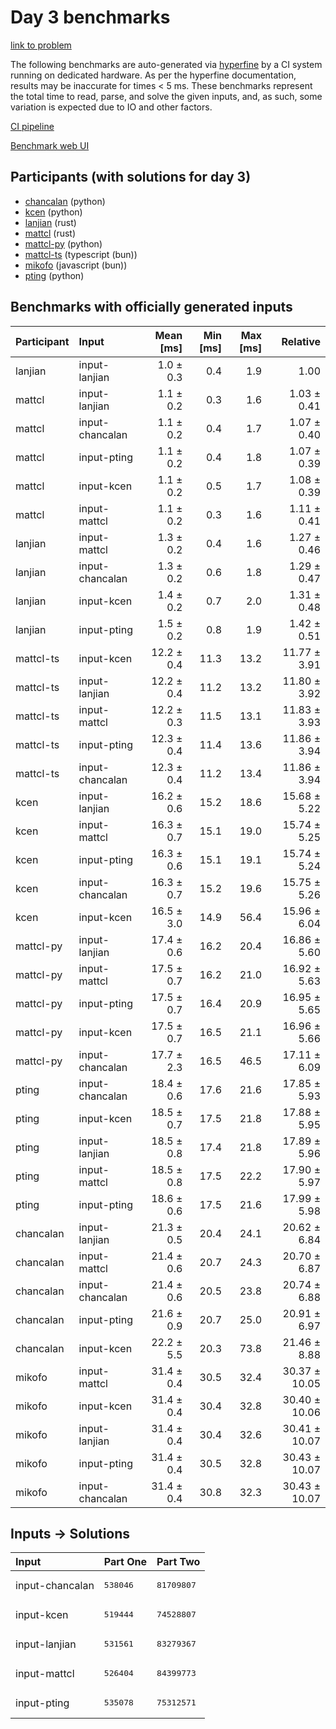 # Day 3 benchmarks

[link to problem](https://adventofcode.com/2023/day/3)

The following benchmarks are auto-generated via
[hyperfine](https://github.com/sharkdp/hyperfine) by a CI system running on
dedicated hardware. As per the hyperfine documentation, results may be
inaccurate for times < 5 ms. These benchmarks represent the total time to read,
parse, and solve the given inputs, and, as such, some variation is expected due
to IO and other factors.

[CI pipeline](http://ci.papercode.net:8080/teams/main/pipelines/aoc2023)

[Benchmark web UI](https://aoc.ancalagon.black)


## Participants (with solutions for day 3)

- [chancalan](https://github.com/chancalan/aoc2023) (python)
- [kcen](https://github.com/kcen/aoc2023) (python)
- [lanjian](https://github.com/lanjian/aoc-2023) (rust)
- [mattcl](https://github.com/mattcl/aoc2023) (rust)
- [mattcl-py](https://github.com/mattcl/aoc2023-py) (python)
- [mattcl-ts](https://github.com/mattcl/aoc2023-js) (typescript (bun))
- [mikofo](https://github.com/mikofo/advent-of-code-2023) (javascript (bun))
- [pting](https://github.com/pting/aoc2023) (python)


## Benchmarks with officially generated inputs

| Participant | Input | Mean [ms] | Min [ms] | Max [ms] | Relative |
|:---|:---|---:|---:|---:|---:|
| lanjian | input-lanjian | 1.0 ± 0.3 | 0.4 | 1.9 | 1.00 |
| mattcl | input-lanjian | 1.1 ± 0.2 | 0.3 | 1.6 | 1.03 ± 0.41 |
| mattcl | input-chancalan | 1.1 ± 0.2 | 0.4 | 1.7 | 1.07 ± 0.40 |
| mattcl | input-pting | 1.1 ± 0.2 | 0.4 | 1.8 | 1.07 ± 0.39 |
| mattcl | input-kcen | 1.1 ± 0.2 | 0.5 | 1.7 | 1.08 ± 0.39 |
| mattcl | input-mattcl | 1.1 ± 0.2 | 0.3 | 1.6 | 1.11 ± 0.41 |
| lanjian | input-mattcl | 1.3 ± 0.2 | 0.4 | 1.6 | 1.27 ± 0.46 |
| lanjian | input-chancalan | 1.3 ± 0.2 | 0.6 | 1.8 | 1.29 ± 0.47 |
| lanjian | input-kcen | 1.4 ± 0.2 | 0.7 | 2.0 | 1.31 ± 0.48 |
| lanjian | input-pting | 1.5 ± 0.2 | 0.8 | 1.9 | 1.42 ± 0.51 |
| mattcl-ts | input-kcen | 12.2 ± 0.4 | 11.3 | 13.2 | 11.77 ± 3.91 |
| mattcl-ts | input-lanjian | 12.2 ± 0.4 | 11.2 | 13.2 | 11.80 ± 3.92 |
| mattcl-ts | input-mattcl | 12.2 ± 0.3 | 11.5 | 13.1 | 11.83 ± 3.93 |
| mattcl-ts | input-pting | 12.3 ± 0.4 | 11.4 | 13.6 | 11.86 ± 3.94 |
| mattcl-ts | input-chancalan | 12.3 ± 0.4 | 11.2 | 13.4 | 11.86 ± 3.94 |
| kcen | input-lanjian | 16.2 ± 0.6 | 15.2 | 18.6 | 15.68 ± 5.22 |
| kcen | input-mattcl | 16.3 ± 0.7 | 15.1 | 19.0 | 15.74 ± 5.25 |
| kcen | input-pting | 16.3 ± 0.6 | 15.1 | 19.1 | 15.74 ± 5.24 |
| kcen | input-chancalan | 16.3 ± 0.7 | 15.2 | 19.6 | 15.75 ± 5.26 |
| kcen | input-kcen | 16.5 ± 3.0 | 14.9 | 56.4 | 15.96 ± 6.04 |
| mattcl-py | input-lanjian | 17.4 ± 0.6 | 16.2 | 20.4 | 16.86 ± 5.60 |
| mattcl-py | input-mattcl | 17.5 ± 0.7 | 16.2 | 21.0 | 16.92 ± 5.63 |
| mattcl-py | input-pting | 17.5 ± 0.7 | 16.4 | 20.9 | 16.95 ± 5.65 |
| mattcl-py | input-kcen | 17.5 ± 0.7 | 16.5 | 21.1 | 16.96 ± 5.66 |
| mattcl-py | input-chancalan | 17.7 ± 2.3 | 16.5 | 46.5 | 17.11 ± 6.09 |
| pting | input-chancalan | 18.4 ± 0.6 | 17.6 | 21.6 | 17.85 ± 5.93 |
| pting | input-kcen | 18.5 ± 0.7 | 17.5 | 21.8 | 17.88 ± 5.95 |
| pting | input-lanjian | 18.5 ± 0.8 | 17.4 | 21.8 | 17.89 ± 5.96 |
| pting | input-mattcl | 18.5 ± 0.8 | 17.5 | 22.2 | 17.90 ± 5.97 |
| pting | input-pting | 18.6 ± 0.6 | 17.5 | 21.6 | 17.99 ± 5.98 |
| chancalan | input-lanjian | 21.3 ± 0.5 | 20.4 | 24.1 | 20.62 ± 6.84 |
| chancalan | input-mattcl | 21.4 ± 0.6 | 20.7 | 24.3 | 20.70 ± 6.87 |
| chancalan | input-chancalan | 21.4 ± 0.6 | 20.5 | 23.8 | 20.74 ± 6.88 |
| chancalan | input-pting | 21.6 ± 0.9 | 20.7 | 25.0 | 20.91 ± 6.97 |
| chancalan | input-kcen | 22.2 ± 5.5 | 20.3 | 73.8 | 21.46 ± 8.88 |
| mikofo | input-mattcl | 31.4 ± 0.4 | 30.5 | 32.4 | 30.37 ± 10.05 |
| mikofo | input-kcen | 31.4 ± 0.4 | 30.4 | 32.8 | 30.40 ± 10.06 |
| mikofo | input-lanjian | 31.4 ± 0.4 | 30.4 | 32.6 | 30.41 ± 10.07 |
| mikofo | input-pting | 31.4 ± 0.4 | 30.5 | 32.8 | 30.43 ± 10.07 |
| mikofo | input-chancalan | 31.4 ± 0.4 | 30.8 | 32.3 | 30.43 ± 10.07 |


## Inputs -> Solutions

| Input | Part One | Part Two |
|:---|:---|:---|
|input-chancalan|<pre>538046</pre>|<pre>81709807</pre>|
|input-kcen|<pre>519444</pre>|<pre>74528807</pre>|
|input-lanjian|<pre>531561</pre>|<pre>83279367</pre>|
|input-mattcl|<pre>526404</pre>|<pre>84399773</pre>|
|input-pting|<pre>535078</pre>|<pre>75312571</pre>|